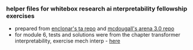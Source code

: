 ### helper files for whitebox research ai nterpretability fellowship exercises

- prepared from [enclonar's ta repo](https://github.com/IvanEnclonar/wb-colab-files) and [mcdougall's arena 3.0 repo](https://github.com/callummcdougall/ARENA_3.0/tree/main)
- for module 6, tests and solutions were from the chapter transformer interpretability, exercise mech interp - [here](https://github.com/callummcdougall/ARENA_3.0/tree/main/chapter1_transformer_interp/exercises/part2_intro_to_mech_interp)
